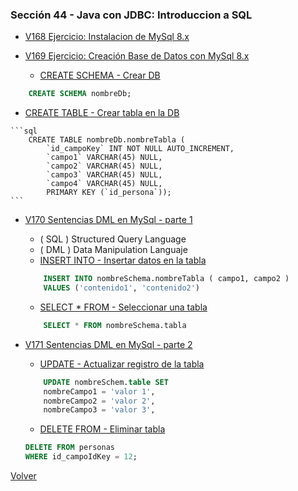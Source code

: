 ### Sección 44 - Java con JDBC: Introduccion a SQL

* [V168 Ejercicio: Instalacion de MySql 8.x](https://dev.mysql.com/downloads/mysql/)

* [V169 Ejercicio: Creación Base de Datos con MySql 8.x](V169_Creacion_Base_de_Datos)

   - [CREATE SCHEMA - Crear DB](V169_Creacion_Base_de_Datos/crear_schema.sql)

```sql
    CREATE SCHEMA nombreDb;
```

   - [CREATE TABLE - Crear tabla en la DB](V169_Creacion_Base_de_Datos/crear_tabla.sql)

    ```sql
        CREATE TABLE nombreDb.nombreTabla (
            `id_campoKey` INT NOT NULL AUTO_INCREMENT,
            `campo1` VARCHAR(45) NULL,
            `campo2` VARCHAR(45) NULL,
            `campo3` VARCHAR(45) NULL,
            `campo4` VARCHAR(45) NULL,
            PRIMARY KEY (`id_persona`));
    ```

* [V170 Sentencias DML en MySql - parte 1](V170_Sentencia_DML_en_MySql_Parte_1)
    - ( SQL ) Structured Query Language
    - ( DML ) Data Manipulation Languaje    

   * [INSERT INTO - Insertar datos en la tabla](V170_Sentencia_DML_en_MySql_Parte_1/insertar.sql)

    ```sql
        INSERT INTO nombreSchema.nombreTabla ( campo1, campo2 )
        VALUES ('contenido1', 'contenido2')
    ```

   - [SELECT * FROM - Seleccionar una tabla](V170_Sentencia_DML_en_MySql_Parte_1/seleccionar.sql)

    ```sql
        SELECT * FROM nombreSchema.tabla
    ```

* [V171 Sentencias DML en MySql - parte 2](V171_Sentencia_DML_en_MySql_Parte_2)

   - [UPDATE - Actualizar registro de la tabla](V171_Sentencia_DML_en_MySql_Parte_2/update.sql)

    ```sql
        UPDATE nombreSchem.table SET
        nombreCampo1 = 'valor 1',
        nombreCampo2 = 'valor 2',
        nombreCampo3 = 'valor 3',
    ```

   - [DELETE FROM - Eliminar tabla](V171_Sentencia_DML_en_MySql_Parte_2/eliminar.sql)

    ```sql
    DELETE FROM personas
    WHERE id_campoIdKey = 12;
    ```

[Volver](../)